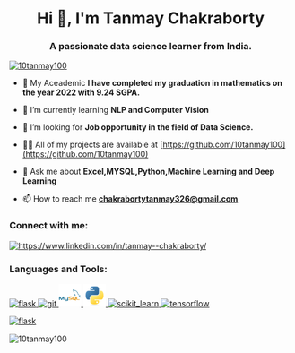 <h1 align="center">Hi 👋, I'm Tanmay Chakraborty</h1>
<h3 align="center">A passionate data science learner from India.</h3>

<p align="left"> <a href="https://github.com/ryo-ma/github-profile-trophy"><img src="https://github-profile-trophy.vercel.app/?username=10tanmay100" alt="10tanmay100" /></a> </p>

- 🔭 My Aceademic **I have completed my graduation in mathematics on the year 2022 with 9.24 SGPA.**

- 🌱 I’m currently learning **NLP and Computer Vision**

- 🤝 I’m looking for **Job opportunity in the field of Data Science.**

- 👨‍💻 All of my projects are available at [https://github.com/10tanmay100](https://github.com/10tanmay100)

- 💬 Ask me about **Excel,MYSQL,Python,Machine Learning and Deep Learning**

- 📫 How to reach me **chakrabortytanmay326@gmail.com**

<h3 align="left">Connect with me:</h3>
<p align="left">
<a href="https://www.linkedin.com/in/tanmay--chakraborty/" target="blank"><img align="center" src="https://raw.githubusercontent.com/rahuldkjain/github-profile-readme-generator/master/src/images/icons/Social/linked-in-alt.svg" alt="https://www.linkedin.com/in/tanmay--chakraborty/" height="30" width="40" /></a>
</p>

<h3 align="left">Languages and Tools:</h3>
<p align="left"> <a href="https://flask.palletsprojects.com/" target="_blank" rel="noreferrer"> <img src="https://www.vectorlogo.zone/logos/pocoo_flask/pocoo_flask-icon.svg" alt="flask" width="40" height="40"/> </a> <a href="https://git-scm.com/" target="_blank" rel="noreferrer"> <img src="https://www.vectorlogo.zone/logos/git-scm/git-scm-icon.svg" alt="git" width="40" height="40"/> </a> <a href="https://www.mysql.com/" target="_blank" rel="noreferrer"> <img src="https://raw.githubusercontent.com/devicons/devicon/master/icons/mysql/mysql-original-wordmark.svg" alt="mysql" width="40" height="40"/> </a> <a href="https://www.python.org" target="_blank" rel="noreferrer"> <img src="https://raw.githubusercontent.com/devicons/devicon/master/icons/python/python-original.svg" alt="python" width="40" height="40"/> </a> <a href="https://scikit-learn.org/" target="_blank" rel="noreferrer"> <img src="https://upload.wikimedia.org/wikipedia/commons/0/05/Scikit_learn_logo_small.svg" alt="scikit_learn" width="40" height="40"/> </a> <a href="https://www.tensorflow.org" target="_blank" rel="noreferrer"> <img src="https://www.vectorlogo.zone/logos/tensorflow/tensorflow-icon.svg" alt="tensorflow" width="40" height="40"/> </a> </p> <p align="left"> <a href="https://flask.palletsprojects.com/" target="_blank" rel="noreferrer"> <img src="https://www.calltutors.com/blog/wp-content/uploads/2022/03/excel_ms-5bfc379146e0fb00511cdefe.jpg" alt="flask" width="40" height="40"/> </a>

<p><img align="center" src="https://github-readme-stats.vercel.app/api/top-langs?username=10tanmay100&show_icons=true&locale=en&layout=compact" alt="10tanmay100" /></p>
